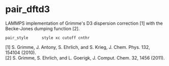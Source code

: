 # pair_dftd3

LAMMPS implementation of Grimme's D3 dispersion correction [1] with the Becke-Jones dumping function [2].
```
pair_style      style xc cutoff cnthr
```

[1] S. Grimme, J. Antony, S. Ehrlich, and S. Krieg, J. Chem. Phys. 132, 154104 (2010).  
[2] S. Grimme, S. Ehrlich, and L. Goerigk, J. Comput. Chem. 32, 1456 (2011).
